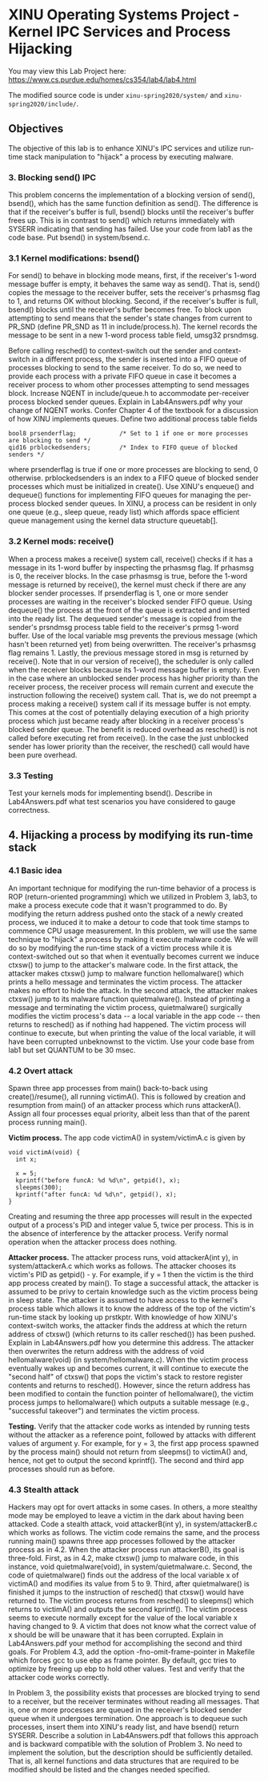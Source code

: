 # XINU Operating Systems Project - Kernel IPC Services and Process Hijacking

You may view this Lab Project here: https://www.cs.purdue.edu/homes/cs354/lab4/lab4.html

The modified source code is under `xinu-spring2020/system/` and `xinu-spring2020/include/`.

## Objectives

The objective of this lab is to enhance XINU's IPC services and utilize run-time stack manipulation to "hijack" a process by executing malware.

### 3. Blocking send() IPC

This problem concerns the implementation of a blocking version of send(), bsend(), which has the same function definition as send(). The difference is that if the receiver's buffer is full, bsend() blocks until the receiver's buffer frees up. This is in contrast to send() which returns immediately with SYSERR indicating that sending has failed. Use your code from lab1 as the code base. Put bsend() in system/bsend.c.

### 3.1 Kernel modifications: bsend()

For send() to behave in blocking mode means, first, if the receiver's 1-word message buffer is empty, it behaves the same way as send(). That is, send() copies the message to the receiver buffer, sets the receiver's prhasmsg flag to 1, and returns OK without blocking. Second, if the receiver's buffer is full, bsend() blocks until the receiver's buffer becomes free. To block upon attempting to send means that the sender's state changes from current to PR_SND (define PR_SND as 11 in include/process.h). The kernel records the message to be sent in a new 1-word process table field, umsg32 prsndmsg.

Before calling resched() to context-switch out the sender and context-switch in a different process, the sender is inserted into a FIFO queue of processes blocking to send to the same receiver. To do so, we need to provide each process with a private FIFO queue in case it becomes a receiver process to whom other processes attempting to send messages block. Increase NQENT in include/queue.h to accommodate per-receiver process blocked sender queues. Explain in Lab4Answers.pdf why your change of NQENT works. Confer Chapter 4 of the textbook for a discussion of how XINU implements queues. Define two additional process table fields

```
bool8 prsenderflag;            /* Set to 1 if one or more processes are blocking to send */
qid16 prblockedsenders;        /* Index to FIFO queue of blocked senders */
```
where prsenderflag is true if one or more processes are blocking to send, 0 otherwise. prblockedsenders is an index to a FIFO queue of blocked sender processes which must be initialized in create(). Use XINU's enqueue() and dequeue() functions for implementing FIFO queues for managing the per-process blocked sender queues. In XINU, a process can be resident in only one queue (e.g., sleep queue, ready list) which affords space efficient queue management using the kernel data structure queuetab[].

### 3.2 Kernel mods: receive()

When a process makes a receive() system call, receive() checks if it has a message in its 1-word buffer by inspecting the prhasmsg flag. If prhasmsg is 0, the receiver blocks. In the case prhasmsg is true, before the 1-word message is returned by receive(), the kernel must check if there are any blocker sender processes. If prsenderflag is 1, one or more sender processes are waiting in the receiver's blocked sender FIFO queue. Using dequeue() the process at the front of the queue is extracted and inserted into the ready list. The dequeued sender's message is copied from the sender's prsndmsg process table field to the receiver's prmsg 1-word buffer. Use of the local variable msg prevents the previous message (which hasn't been returned yet) from being overwritten. The receiver's prhasmsg flag remains 1. Lastly, the previous message stored in msg is returned by receive(). Note that in our version of receive(), the scheduler is only called when the receiver blocks because its 1-word message buffer is empty. Even in the case where an unblocked sender process has higher priority than the receiver process, the receiver process will remain current and execute the instruction following the receive() system call. That is, we do not preempt a process making a receive() system call if its message buffer is not empty. This comes at the cost of potentially delaying execution of a high priority process which just became ready after blocking in a receiver process's blocked sender queue. The benefit is reduced overhead as resched() is not called before executing ret from receive(). In the case the just unblocked sender has lower priority than the receiver, the resched() call would have been pure overhead.

### 3.3 Testing

Test your kernels mods for implementing bsend(). Describe in Lab4Answers.pdf what test scenarios you have considered to gauge correctness.

## 4. Hijacking a process by modifying its run-time stack

### 4.1 Basic idea

An important technique for modifying the run-time behavior of a process is ROP (return-oriented programming) which we utilized in Problem 3, lab3, to make a process execute code that it wasn't programmed to do. By modifying the return address pushed onto the stack of a newly created process, we induced it to make a detour to code that took time stamps to commence CPU usage measurement. In this problem, we will use the same technique to "hijack" a process by making it execute malware code. We will do so by modifying the run-time stack of a victim process while it is context-switched out so that when it eventually becomes current we induce ctxsw() to jump to the attacker's malware code. In the first attack, the attacker makes ctxsw() jump to malware function hellomalware() which prints a hello message and terminates the victim process. The attacker makes no effort to hide the attack. In the second attack, the attacker makes ctxsw() jump to its malware function quietmalware(). Instead of printing a message and terminating the victim process, quietmalware() surgically modifies the victim process's data -- a local variable in the app code -- then returns to resched() as if nothing had happened. The victim process will continue to execute, but when printing the value of the local variable, it will have been corrupted unbeknownst to the victim. Use your code base from lab1 but set QUANTUM to be 30 msec.

### 4.2 Overt attack

Spawn three app processes from main() back-to-back using create()/resume(), all running victimA(). This is followed by creation and resumption from main() of an attacker process which runs attackerA(). Assign all four processes equal priority, albeit less than that of the parent process running main().

**Victim process.** The app code victimA() in system/victimA.c is given by

```
void victimA(void) {
  int x;

  x = 5;
  kprintf("before funcA: %d %d\n", getpid(), x);
  sleepms(300);
  kprintf("after funcA: %d %d\n", getpid(), x);
}
```

Creating and resuming the three app processes will result in the expected output of a process's PID and integer value 5, twice per process. This is in the absence of interference by the attacker process. Verify normal operation when the attacker process does nothing.

**Attacker process.** The attacker process runs, void attackerA(int y), in system/attackerA.c which works as follows. The attacker chooses its victim's PID as getpid() - y. For example, if y = 1 then the victim is the third app process created by main(). To stage a successful attack, the attacker is assumed to be privy to certain knowledge such as the victim process being in sleep state. The attacker is assumed to have access to the kernel's process table which allows it to know the address of the top of the victim's run-time stack by looking up prstkptr. With knowledge of how XINU's context-switch works, the attacker finds the address at which the return address of ctxsw() (which returns to its caller resched()) has been pushed. Explain in Lab4Answers.pdf how you determine this address. The attacker then overwrites the return address with the address of void hellomalware(void) (in system/hellomalware.c). When the victim process eventually wakes up and becomes current, it will continue to execute the "second half" of ctxsw() that pops the victim's stack to restore register contents and returns to resched(). However, since the return address has been modified to contain the function pointer of hellomalware(), the victim process jumps to hellomalware() which outputs a suitable message (e.g., "successful takeover") and terminates the victim process.

**Testing.** Verify that the attacker code works as intended by running tests without the attacker as a reference point, followed by attacks with different values of argument y. For example, for y = 3, the first app process spawned by the process main() should not return from sleepms() to victimA() and, hence, not get to output the second kprintf(). The second and third app processes should run as before.

### 4.3 Stealth attack

Hackers may opt for overt attacks in some cases. In others, a more stealthy mode may be employed to leave a victim in the dark about having been attacked. Code a stealth attack, void attackerB(int y), in system/attackerB.c which works as follows. The victim code remains the same, and the process running main() spawns three app processes followed by the attacker process as in 4.2. When the attacker process run attackerB(), its goal is three-fold. First, as in 4.2, make ctxsw() jump to malware code, in this instance, void quietmalware(void), in system/quietmalware.c. Second, the code of quietmalware() finds out the address of the local variable x of victimA() and modifies its value from 5 to 9. Third, after quietmalware() is finished it jumps to the instruction of resched() that ctxsw() would have returned to. The victim process returns from resched() to sleepms() which returns to victimA() and outputs the second kprintf(). The victim process seems to execute normally except for the value of the local variable x having changed to 9. A victim that does not know what the correct value of x should be will be unaware that it has been corrupted. Explain in Lab4Answers.pdf your method for accomplishing the second and third goals. For Problem 4.3, add the option -fno-omit-frame-pointer in Makefile which forces gcc to use ebp as frame pointer. By default, gcc tries to optimize by freeing up ebp to hold other values. Test and verify that the attacker code works correctly.

In Problem 3, the possibility exists that processes are blocked trying to send to a receiver, but the receiver terminates without reading all messages. That is, one or more processes are queued in the receiver's blocked sender queue when it undergoes termination. One approach is to dequeue such processes, insert them into XINU's ready list, and have bsend() return SYSERR. Describe a solution in Lab4Answers.pdf that follows this approach and is backward compatible with the solution of Problem 3. No need to implement the solution, but the description should be sufficiently detailed. That is, all kernel functions and data structures that are required to be modified should be listed and the changes needed specified.

